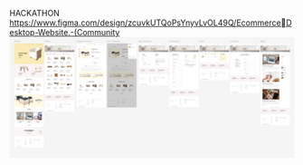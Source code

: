 HACKATHON
https://www.figma.com/design/zcuvkUTQoPsYnyvLvOL49Q/Ecommerce￾Desktop-Website.-(Community
![alt text](<WhatsApp Image 2024-12-11 at 11.47.23_475ad5e0.jpg>)